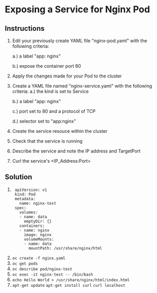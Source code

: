 # Exposing a Service for Nginx Pod

## Instructions

1. Edit your previously create YAML file "nginx-pod.yaml" with the following criteria:

      a.) a label "app: nginx"
      
      b.) expose the container port 80
      
2. Apply the changes made for your Pod to the cluster
3. Create a YAML file named "nginx-service.yaml" with the following criteria:
      a.) the kind is set to Service
      
      b.) a label "app: nginx"
      
      c.) port set to 80 and a protocol of TCP
      
      d.) selector set to "app:nginx"
4. Create the service resouce within the cluster
5. Check that the service is running
6. Describe the service and note the IP address and TargetPort
7. Curl the service's <IP_Address:Port>
      
## Solution
 
1.
        apiVersion: v1
        kind: Pod
        metadata:
          name: nginx-test
        spec:
          volumes:
          - name: data
            emptyDir: {}
          containers:
          - name: nginx
            image: nginx
            volumeMounts:
            - name: data
              mountPath: /usr/share/nginx/html
                  
2. `oc create -f nginx.yaml`
3. `oc get pods`
4. `oc describe pod/nginx-test`
5. `oc exec -it nginx-test -- /bin/bash`
6. `echo Hello World > /usr/share/nginx/html/index.html`
7. `apt-get update`
   `apt-get install curl`
   `curl localhost`
